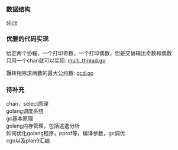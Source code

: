 ### 数据结构

[slice](slice.md)

### 优雅的代码实现

给定两个协程，一个打印奇数，一个打印偶数，但是交替输出奇数和偶数  
只用一个chan就可以实现: [multi_thread.go](elegant-code/print_nums.go)

辗转相除求两数的最大公约数: [gcd.go](elegant-code/gcd.go)

### 待补充  
chan，select原理  
golang调度系统  
gc基本原理  
golang内存管理，包括逃逸分析  
如何优化golang程序，pprof等，编译参数，gc调优  
cgo以及plan9汇编 
